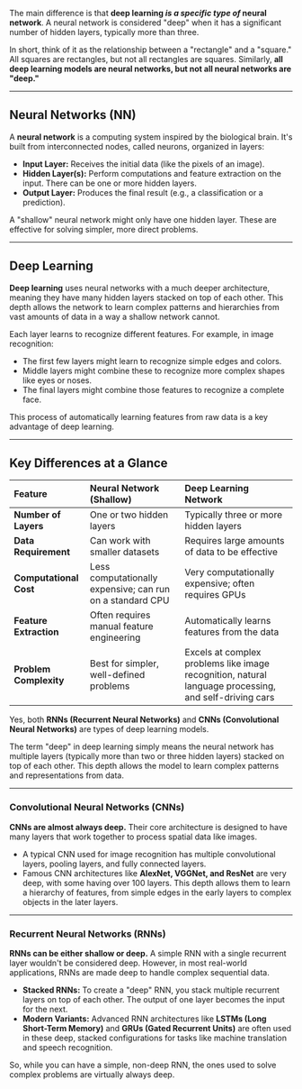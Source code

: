The main difference is that **deep learning *is a specific type of* neural network**. A neural network is considered "deep" when it has a significant number of hidden layers, typically more than three.

In short, think of it as the relationship between a "rectangle" and a "square." All squares are rectangles, but not all rectangles are squares. Similarly, **all deep learning models are neural networks, but not all neural networks are "deep."**

---
## Neural Networks (NN)
A **neural network** is a computing system inspired by the biological brain. It's built from interconnected nodes, called neurons, organized in layers:

* **Input Layer:** Receives the initial data (like the pixels of an image).
* **Hidden Layer(s):** Perform computations and feature extraction on the input. There can be one or more hidden layers.
* **Output Layer:** Produces the final result (e.g., a classification or a prediction).

A "shallow" neural network might only have one hidden layer. These are effective for solving simpler, more direct problems.


---
## Deep Learning
**Deep learning** uses neural networks with a much deeper architecture, meaning they have many hidden layers stacked on top of each other. This depth allows the network to learn complex patterns and hierarchies from vast amounts of data in a way a shallow network cannot.

Each layer learns to recognize different features. For example, in image recognition:
* The first few layers might learn to recognize simple edges and colors.
* Middle layers might combine these to recognize more complex shapes like eyes or noses.
* The final layers might combine those features to recognize a complete face.

This process of automatically learning features from raw data is a key advantage of deep learning.


---
## Key Differences at a Glance

| Feature | **Neural Network (Shallow)** | **Deep Learning Network** |
| :--- | :--- | :--- |
| **Number of Layers** | One or two hidden layers | Typically three or more hidden layers |
| **Data Requirement** | Can work with smaller datasets | Requires large amounts of data to be effective |
| **Computational Cost**| Less computationally expensive; can run on a standard CPU | Very computationally expensive; often requires GPUs |
| **Feature Extraction**| Often requires manual feature engineering | Automatically learns features from the data |
| **Problem Complexity**| Best for simpler, well-defined problems | Excels at complex problems like image recognition, natural language processing, and self-driving cars |



Yes, both **RNNs (Recurrent Neural Networks)** and **CNNs (Convolutional Neural Networks)** are types of deep learning models.

The term "deep" in deep learning simply means the neural network has multiple layers (typically more than two or three hidden layers) stacked on top of each other. This depth allows the model to learn complex patterns and representations from data.

---
### Convolutional Neural Networks (CNNs)
**CNNs are almost always deep.** Their core architecture is designed to have many layers that work together to process spatial data like images.

* A typical CNN used for image recognition has multiple convolutional layers, pooling layers, and fully connected layers.
* Famous CNN architectures like **AlexNet, VGGNet, and ResNet** are very deep, with some having over 100 layers. This depth allows them to learn a hierarchy of features, from simple edges in the early layers to complex objects in the later layers.



---
### Recurrent Neural Networks (RNNs)
**RNNs can be either shallow or deep.** A simple RNN with a single recurrent layer wouldn't be considered deep. However, in most real-world applications, RNNs are made deep to handle complex sequential data.

* **Stacked RNNs:** To create a "deep" RNN, you stack multiple recurrent layers on top of each other. The output of one layer becomes the input for the next.
* **Modern Variants:** Advanced RNN architectures like **LSTMs (Long Short-Term Memory)** and **GRUs (Gated Recurrent Units)** are often used in these deep, stacked configurations for tasks like machine translation and speech recognition.

So, while you can have a simple, non-deep RNN, the ones used to solve complex problems are virtually always deep.
